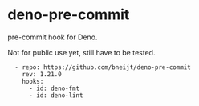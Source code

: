 # deno-pre-commit

pre-commit hook for Deno.

Not for public use yet, still have to be tested.

```
  - repo: https://github.com/bneijt/deno-pre-commit
    rev: 1.21.0
    hooks:
      - id: deno-fmt
      - id: deno-lint
```

